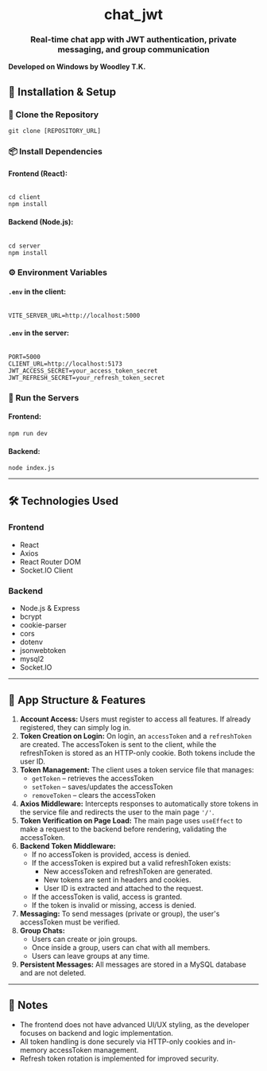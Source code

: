 <h1 style="text-align: center;">chat_jwt</h1>
<h3 style="text-align: center;">Real-time chat app with JWT authentication, private messaging, and group communication</h3>

<p><strong>Developed on Windows by Woodley T.K.</strong></p>

<h2>🧪 Installation & Setup</h2>

<h3>📁 Clone the Repository</h3>
<pre><code>git clone [REPOSITORY_URL]</code></pre>

<h3>📦 Install Dependencies</h3>

<h4>Frontend (React):</h4>
<pre><code>
cd client
npm install
</code></pre>

<h4>Backend (Node.js):</h4>
<pre><code>
cd server
npm install
</code></pre>

<h3>⚙️ Environment Variables</h3>

<h4><code>.env</code> in the client:</h4>
<pre><code>
VITE_SERVER_URL=http://localhost:5000
</code></pre>

<h4><code>.env</code> in the server:</h4>
<pre><code>
PORT=5000
CLIENT_URL=http://localhost:5173
JWT_ACCESS_SECRET=your_access_token_secret
JWT_REFRESH_SECRET=your_refresh_token_secret
</code></pre>

<h3>🚀 Run the Servers</h3>

<h4>Frontend:</h4>
<pre><code>npm run dev</code></pre>

<h4>Backend:</h4>
<pre><code>node index.js</code></pre>

<hr>

<h2>🛠 Technologies Used</h2>

<h3>Frontend</h3>
<ul>
  <li>React</li>
  <li>Axios</li>
  <li>React Router DOM</li>
  <li>Socket.IO Client</li>
</ul>

<h3>Backend</h3>
<ul>
  <li>Node.js & Express</li>
  <li>bcrypt</li>
  <li>cookie-parser</li>
  <li>cors</li>
  <li>dotenv</li>
  <li>jsonwebtoken</li>
  <li>mysql2</li>
  <li>Socket.IO</li>
</ul>

<hr>

<h2>🧩 App Structure & Features</h2>

<ol>
  <li><strong>Account Access:</strong> Users must register to access all features. If already registered, they can simply log in.</li>

  <li><strong>Token Creation on Login:</strong> On login, an <code>accessToken</code> and a <code>refreshToken</code> are created. The accessToken is sent to the client, while the refreshToken is stored as an HTTP-only cookie. Both tokens include the user ID.</li>

  <li><strong>Token Management:</strong> The client uses a token service file that manages:
    <ul>
      <li><code>getToken</code> – retrieves the accessToken</li>
      <li><code>setToken</code> – saves/updates the accessToken</li>
      <li><code>removeToken</code> – clears the accessToken</li>
    </ul>
  </li>

  <li><strong>Axios Middleware:</strong> Intercepts responses to automatically store tokens in the service file and redirects the user to the main page <code>'/'</code>.</li>

  <li><strong>Token Verification on Page Load:</strong> The main page uses <code>useEffect</code> to make a request to the backend before rendering, validating the accessToken.</li>

  <li><strong>Backend Token Middleware:</strong>
    <ul>
      <li>If no accessToken is provided, access is denied.</li>
      <li>If the accessToken is expired but a valid refreshToken exists:
        <ul>
          <li>New accessToken and refreshToken are generated.</li>
          <li>New tokens are sent in headers and cookies.</li>
          <li>User ID is extracted and attached to the request.</li>
        </ul>
      </li>
      <li>If the accessToken is valid, access is granted.</li>
      <li>If the token is invalid or missing, access is denied.</li>
    </ul>
  </li>

  <li><strong>Messaging:</strong> To send messages (private or group), the user's accessToken must be verified.</li>

  <li><strong>Group Chats:</strong>
    <ul>
      <li>Users can create or join groups.</li>
      <li>Once inside a group, users can chat with all members.</li>
      <li>Users can leave groups at any time.</li>
    </ul>
  </li>

  <li><strong>Persistent Messages:</strong> All messages are stored in a MySQL database and are not deleted.</li>
</ol>

<hr>

<h2>📌 Notes</h2>
<ul>
  <li>The frontend does not have advanced UI/UX styling, as the developer focuses on backend and logic implementation.</li>
  <li>All token handling is done securely via HTTP-only cookies and in-memory accessToken management.</li>
  <li>Refresh token rotation is implemented for improved security.</li>
</ul>
